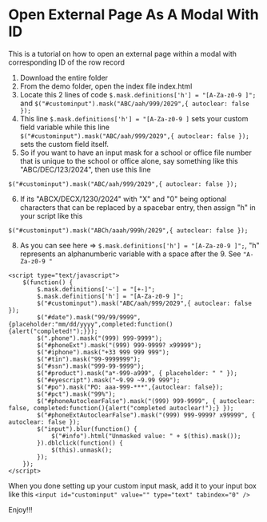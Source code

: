 # Open External Page As A Modal With ID
 This is a tutorial on how to open an external page within a modal with corresponding ID of the row record

1. Download the entire folder
2. From the demo folder, open the index file index.html
3. Locate this 2 lines of code ```$.mask.definitions['h'] = "[A-Za-z0-9 ]";```	and ```$("#custominput").mask("ABC/aah/999/2029",{ autoclear: false });```
4. This line ```$.mask.definitions['h'] = "[A-Za-z0-9 ]``` sets your custom field variable while this line ```$("#custominput").mask("ABC/aah/999/2029",{ autoclear: false });``` sets the custom field itself.
5. So if you want to have an input mask for a school or office file number that is unique to the school or office alone, say something like this "ABC/DEC/123/2024", then use this line
```
$("#custominput").mask("ABC/aah/999/2029",{ autoclear: false });
```
6. If its "ABCX/DECX/1230/2024" with "X" and "0" being optional characters that can be replaced by a spacebar entry, then assign "h" in your script like this
```
$("#custominput").mask("ABCh/aaah/999h/2029",{ autoclear: false });
```
8. As you can see here => ```$.mask.definitions['h'] = "[A-Za-z0-9 ]";```, "h" represents an alphanumberic variable with a space after the 9. See ```"A-Za-z0-9 "```

```
<script type="text/javascript">
    $(function() {
        $.mask.definitions['~'] = "[+-]";
		$.mask.definitions['h'] = "[A-Za-z0-9 ]";		
		$("#custominput").mask("ABC/aah/999/2029",{ autoclear: false });	
        $("#date").mask("99/99/9999",{placeholder:"mm/dd/yyyy",completed:function(){alert("completed!");}});
        $(".phone").mask("(999) 999-9999");
        $("#phoneExt").mask("(999) 999-9999? x99999");
        $("#iphone").mask("+33 999 999 999");
        $("#tin").mask("99-9999999");
        $("#ssn").mask("999-99-9999");
        $("#product").mask("a*-999-a999", { placeholder: " " });
        $("#eyescript").mask("~9.99 ~9.99 999");
        $("#po").mask("PO: aaa-999-***",{autoclear: false});
        $("#pct").mask("99%");
        $("#phoneAutoclearFalse").mask("(999) 999-9999", { autoclear: false, completed:function(){alert("completed autoclear!");} });
        $("#phoneExtAutoclearFalse").mask("(999) 999-9999? x99999", { autoclear: false });
        $("input").blur(function() {
            $("#info").html("Unmasked value: " + $(this).mask());
        }).dblclick(function() {
            $(this).unmask();
        });
    });
</script>
```
When you done setting up your custom input mask, add it to your input box like this ```<input id="custominput" value="" type="text" tabindex="0" />```

Enjoy!!!
